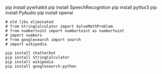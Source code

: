 pip install pywhatkit
pip install SpeechRecognition
pip install pyttsx3
pip install PyAudio
pip install openai

    # old libs eliminated
    # from StringCalculator import SolveMathProblem
    # from numbertoint import numbertoint as numbertoint
    # import numbers
    # from googlesearch import search
    # import wikipedia

    pip install chatterbot
    pip install StringCalculator
    pip install wikipedia
    pip install googlesearch-python
